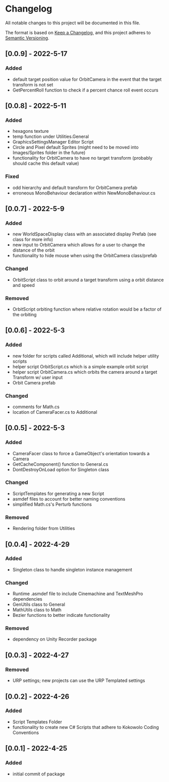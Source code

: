 # Changelog
All notable changes to this project will be documented in this file.

The format is based on [Keep a Changelog](https://keepachangelog.com/en/1.0.0/),
and this project adheres to [Semantic Versioning](https://semver.org/spec/v2.0.0.html).

## [0.0.9] - 2022-5-17
### Added
* default target position value for OrbitCamera in the event that the target transform is not set
* GetPercentRoll function to check if a percent chance roll event occurs

## [0.0.8] - 2022-5-11
### Added
* hexagons texture
* temp function under Utilities.General
* GraphicsSettingsManager Editor Script
* Circle and Pixel default Sprites (might need to be moved into Images/Sprites folder in the future)
* functionality for OrbitCamera to have no target transform (probably should cache this default value)
### Fixed
* odd hierarchy and default transform for OrbitCamera prefab
* erroneous MonoBehaviour declaration within NewMonoBehaviour.cs

## [0.0.7] - 2022-5-9
### Added
* new WorldSpaceDisplay class with an associated display Prefab (see class for more info)
* new input to OrbitCamera which allows for a user to change the distance of the orbit
* functionality to hide mouse when using the OrbitCamera class/prefab
### Changed
* OrbitScript class to orbit around a target transform using a orbit distance and speed
### Removed
* OrbitScript orbiting function where relative rotation would be a factor of the orbiting

## [0.0.6] - 2022-5-3
### Added
* new folder for scripts called Additional, which will include helper utility scripts
* helper script OrbitScript.cs which is a simple example orbit script
* helper script OrbitCamera.cs which orbits the camera around a target Transform w/ user input
* Orbit Camera prefab 
### Changed
* comments for Math.cs
* location of CameraFacer.cs to Additional

## [0.0.5] - 2022-5-3
### Added
* CameraFacer class to force a GameObject's orientation towards a Camera
* GetCacheComponent() function to General.cs
* DontDestroyOnLoad option for Singleton class
### Changed
* ScriptTemplates for generating a new Script
* asmdef files to account for better naming conventions
* simplified Math.cs's Perturb functions
### Removed
* Rendering folder from Utilities

## [0.0.4] - 2022-4-29
### Added
* Singleton class to handle singleton instance management
### Changed
* Runtime .asmdef file to include Cinemachine and TextMeshPro dependencies
* GenUtils class to General
* MathUtils class to Math
* Bezier functions to better indicate functionality
### Removed
* dependency on Unity Recorder package

## [0.0.3] - 2022-4-27
### Removed
* URP settings; new projects can use the URP Templated settings

## [0.0.2] - 2022-4-26
### Added
* Script Templates Folder
* functionality to create new C# Scripts that adhere to Kokowolo Coding Conventions

## [0.0.1] - 2022-4-25
### Added
* initial commit of package

